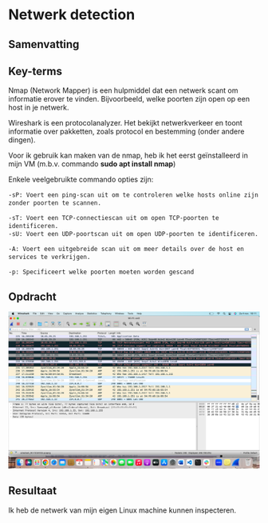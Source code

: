 # Netwerk detection

## Samenvatting
## Key-terms
Nmap (Network Mapper) is een hulpmiddel dat een netwerk scant om informatie erover te vinden. Bijvoorbeeld, welke poorten zijn open op een host in je netwerk.

Wireshark is een protocolanalyzer. Het bekijkt netwerkverkeer en toont informatie over pakketten, zoals protocol en bestemming (onder andere dingen).


Voor ik gebruik kan maken van de nmap,   heb ik het eerst geïnstalleerd in mijn VM 
(m.b.v. commando **sudo apt install nmap**)

Enkele veelgebruikte commando opties zijn:

```
-sP: Voert een ping-scan uit om te controleren welke hosts online zijn zonder poorten te scannen.
```
```
-sT: Voert een TCP-connectiescan uit om open TCP-poorten te identificeren.
-sU: Voert een UDP-poortscan uit om open UDP-poorten te identificeren.
```
```
-A: Voert een uitgebreide scan uit om meer details over de host en services te verkrijgen.
```
```
-p: Specificeert welke poorten moeten worden gescand
```

## Opdracht
![PrnScr](../00_includes/2.1_Wireshark.png)


## Resultaat
Ik heb de netwerk van mijn eigen Linux machine kunnen inspecteren. 
